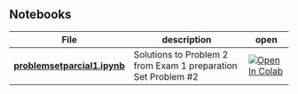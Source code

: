 ## Notebooks

| File                                                                       | description                                                                                   | open                                                                                                                                                                                                        |
|----------------------------------------------------------------------------|-----------------------------------------------------------------------------------------------|-------------------------------------------------------------------------------------------------------------------------------------------------------------------------------------------------------------|
| **[problemsetparcial1.ipynb](2025S2/I100/notebooks/whoisthewinner.ipynb)** | Solutions to Problem 2 from Exam 1 preparation Set Problem #2                   | [![Open In Colab](https://colab.research.google.com/assets/colab-badge.svg)](https://colab.research.google.com/github/mariia-osipova/ingeneria-ia/blob/main/2025S2/I100/notebooks/problemsetparcial1.ipynb) |



